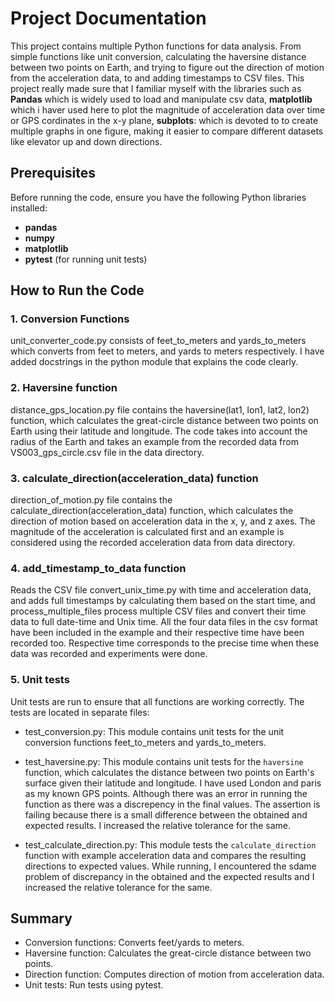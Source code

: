 # Project Documentation

This project contains multiple Python functions for data analysis. From simple functions like unit conversion, calculating the haversine distance between two points on Earth, and trying to figure out the direction of motion from the acceleration data, to and adding timestamps to CSV files. This project really made sure that I familiar myself with the libraries such as **Pandas** which is widely used to load and manipulate csv data, **matplotlib** which i haver used here to plot the magnitude of acceleration data over time or GPS cordinates in the x-y plane, **subplots**: which is devoted to to create multiple graphs in one figure, making it easier to compare different datasets like elevator up and down directions.

## Prerequisites
Before running the code, ensure you have the following Python libraries installed:
- **pandas**
- **numpy**
- **matplotlib**
- **pytest** (for running unit tests)

## How to Run the Code

### 1. Conversion Functions
unit_converter_code.py consists of feet_to_meters and yards_to_meters which converts from feet to meters, and yards to meters respectively. I have added docstrings in the python module that explains the code clearly.

### 2. Haversine function 
distance_gps_location.py file contains the haversine(lat1, lon1, lat2, lon2) function, which calculates the great-circle distance between two points on Earth using their latitude and longitude. The code takes into account the radius of the Earth and takes an example from the recorded data from VS003_gps_circle.csv file in the data directory.

### 3. calculate_direction(acceleration_data) function
direction_of_motion.py file contains the calculate_direction(acceleration_data) function, which calculates the direction of motion based on acceleration data in the x, y, and z axes. The magnitude of the acceleration is calculated first and an example is considered using the recorded acceleration data from data directory.

### 4. add_timestamp_to_data function
Reads the CSV file convert_unix_time.py with time and acceleration data, and adds full timestamps by calculating them based on the start time, and process_multiple_files process multiple CSV files and convert their time data to full date-time and Unix time. All the four data files in the csv format have been included in the example and their respective time have been recorded too. Respective time corresponds to the precise time when these data was recorded and experiments were done.

### 5. Unit tests

Unit tests are run to ensure that all functions are working correctly. The tests are located in separate files:

- test_conversion.py: This module contains unit tests for the unit conversion functions feet_to_meters and yards_to_meters.

- test_haversine.py: This module contains unit tests for the `haversine` function, which calculates the distance between two points on Earth's surface given their latitude and  longitude. I have used London and paris as my known GPS points. Although there was an error in running the function as there was a discrepency in the final values. The assertion is failing because there is a small difference between the obtained and expected results. I increased the relative tolerance for the same.

- test_calculate_direction.py: This module tests the `calculate_direction` function with example acceleration data and compares the resulting directions to expected values. While running, I encountered the sdame problem of discrepancy in the obtained and the expected results and I increased the relative tolerance for the same.

## Summary
- Conversion functions: Converts feet/yards to meters.
- Haversine function: Calculates the great-circle distance between two points.
- Direction function: Computes direction of motion from acceleration data.
- Unit tests: Run tests using pytest.
